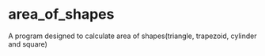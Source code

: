 # area_of_shapes
A program designed to calculate area of shapes(triangle, trapezoid, cylinder and square)
